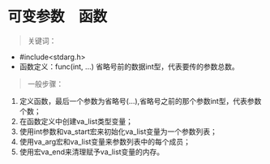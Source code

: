 # 可变参数　函数
>关键词：
- #include<stdarg.h>
- 函数定义：func(int, ...) 省略号前的数据int型，代表要传的参数总数。

>一般步骤：

1. 定义函数，最后一个参数为省略号(...),省略号之前的那个参数int型，代表参数个数；
2. 在函数定义中创建va_list类型变量；
3. 使用int参数和va_start宏来初始化va_list变量为一个参数列表；
4. 使用va_arg宏和va_list变量来参数列表中的每个成员；
5. 使用宏va_end来清理赋予va_list变量的内存。